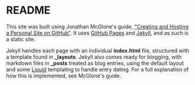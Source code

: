 # README

This site was built using Jonathan McGlone's guide, ["Creating and Hosting a Personal Site on GitHub"](http://jmcglone.com/guides/github-pages/). It uses [GitHub Pages](https://pages.github.com/) and [Jekyll](https://jekyllrb.com/), and as such is a static site.

Jekyll handles each page with an individual **index.html** file, structured with a template found in **_layouts**. Jekyll also comes ready for blogging, with markdown files in **_posts** treated as blog entries, using the default layout and some [Liquid](https://jekyllrb.com/docs/liquid/) templating to handle entry dating. For a full explanation of how this is implemented, see McGlone's guide.
